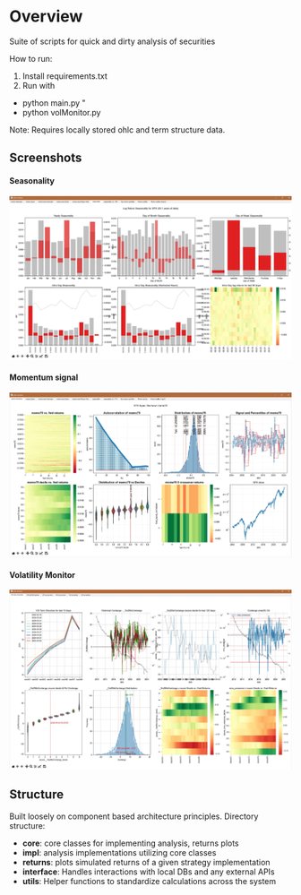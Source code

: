 # Overview

Suite of scripts for quick and dirty analysis of securities  

How to run:

1. Install requirements.txt 
2. Run with 
- python main.py <symbol>"
- python volMonitor.py 

Note: Requires locally stored ohlc and term structure data. 


## Screenshots
#### Seasonality
![Seasonality Overview](https://github.com/doomed51/analysis/blob/main/screenshots/analysis_seasonal-overview.JPG)
#### Momentum signal 
![Momo Overview](https://github.com/doomed51/analysis/blob/main/screenshots/analysis_momoOverview.JPG)
#### Volatility Monitor
![Volatility Monitor](https://github.com/doomed51/analysis/blob/main/screenshots/analysis_termStructureMonitor.JPG)

## Structure

Built loosely on component based architecture principles. Directory structure: 

- **core**: core classes for implementing analysis, returns plots  
- **impl**: analysis implementations utilizing core classes 
- **returns**: plots simulated returns of a given strategy implementation 
- **interface**: Handles interactions with local DBs and any external APIs   
- **utils**: Helper functions to standardize calculations across the system   
